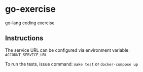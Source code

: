 # go-exercise
go-lang coding exercise


## Instructions
The service URL can be configured via environment variable:
`ACCOUNT_SERVICE_URL`

To run the tests, issue command:
`make test`
or
`docker-compose up`
